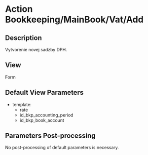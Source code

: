 # Action Bookkeeping/MainBook/Vat/Add

## Description

Vytvorenie novej sadzby DPH.

## View

Form

## Default View Parameters

* template:
  * rate
  * id_bkp_accounting_period
  * id_bkp_book_account

## Parameters Post-processing

No post-processing of default parameters is necessary.